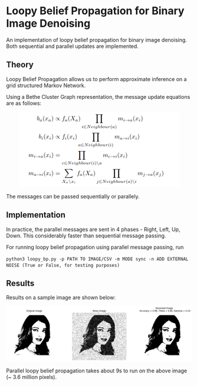 # Loopy Belief Propagation for Binary Image Denoising

An implementation of loopy belief propagation for binary image denoising. Both sequential and parallel updates are implemented.

## Theory

Loopy Belief Propagation allows us to perform approximate inference on a grid structured Markov Network. 

Using a Bethe Cluster Graph representation, the message update equations are as follows:

<p align="center">
  <img src="./images/loopy_equations.png"> 
</p>

The messages can be passed sequentially or parallely.

## Implementation

In practice, the parallel messages are sent in 4 phases - Right, Left, Up, Down. This considerably faster than sequential message passing.

For running loopy belief propagation using parallel message passing, run 

`python3 loopy_bp.py -p PATH TO IMAGE/CSV -m MODE sync -n ADD EXTERNAL NOISE (True or False, for testing purposes)`

## Results

Results on a sample image are shown below:

<p align="center">
  <img src="./images/Aishwarya.png"> 
</p>

Parallel loopy belief propagation takes about 9s to run on the above image (~ 3.6 million pixels).
